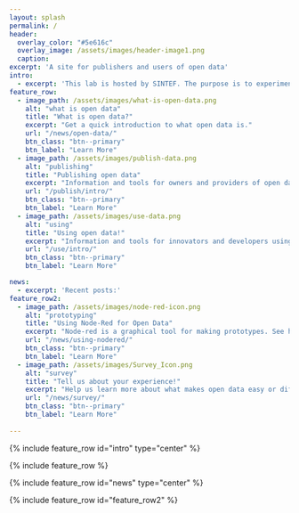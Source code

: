 ```yaml
---
layout: splash
permalink: /
header:
  overlay_color: "#5e616c"
  overlay_image: /assets/images/header-image1.png
  caption:
excerpt: 'A site for publishers and users of open data'
intro: 
  - excerpt: 'This lab is hosted by SINTEF. The purpose is to experiment with support and tools for overcomming barriers to publication and use of open data. We would like to test the lab in collaboration with hackatons and other initiatives for use of (open) data.'
feature_row:
  - image_path: /assets/images/what-is-open-data.png
    alt: "what is open data"
    title: "What is open data?"
    excerpt: "Get a quick introduction to what open data is."
    url: "/news/open-data/"
    btn_class: "btn--primary"
    btn_label: "Learn More"
  - image_path: /assets/images/publish-data.png
    alt: "publishing"
    title: "Publishing open data"
    excerpt: "Information and tools for owners and providers of open data."
    url: "/publish/intro/"
    btn_class: "btn--primary"
    btn_label: "Learn More"
  - image_path: /assets/images/use-data.png
    alt: "using"
    title: "Using open data!"
    excerpt: "Information and tools for innovators and developers using open data."
    url: "/use/intro/"
    btn_class: "btn--primary"
    btn_label: "Learn More"

news: 
  - excerpt: 'Recent posts:'
feature_row2:
  - image_path: /assets/images/node-red-icon.png
    alt: "prototyping"
    title: "Using Node-Red for Open Data"
    excerpt: "Node-red is a graphical tool for making prototypes. See how you can use the tool to connect to SBanken and more."
    url: "/news/using-nodered/"
    btn_class: "btn--primary"
    btn_label: "Learn More"
  - image_path: /assets/images/Survey_Icon.png
    alt: "survey"
    title: "Tell us about your experience!"
    excerpt: "Help us learn more about what makes open data easy or difficult to use."
    url: "/news/survey/"
    btn_class: "btn--primary"
    btn_label: "Learn More"
    
---
```


{% include feature_row id="intro" type="center" %}

{% include feature_row %}

{% include feature_row id="news" type="center" %}

{% include feature_row id="feature_row2" %}